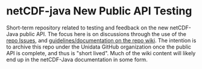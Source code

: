 # netCDF-java New Public API Testing

Short-term repository related to testing and feedback on the new netCDF-Java public API.
The focus here is on discussions through the use of the [repo Issues](https://github.com/lesserwhirls/netcdf-java-api-testing/issues), and [guidelines/documentation on the repo wiki](https://github.com/lesserwhirls/netcdf-java-api-testing/wiki).
The intention is to archive this repo under the Unidata GitHub organization once the public API is complete, and thus is "short lived".
Much of the wiki content will likely end up in the netCDF-Java documentation in some form.

